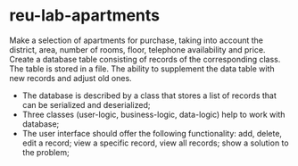 # reu-lab-apartments
Make a selection of apartments for purchase, taking into account the district, area, number of rooms, floor, telephone availability and price.
Create a database table consisting of records of the corresponding class. The table is stored in a file. The ability to supplement the data table with new records and adjust old ones.

- The database is described by a class that stores a list of records that can be serialized and deserialized;
- Three classes (user-logic, business-logic, data-logic) help to work with database;
- The user interface should offer the following functionality: add, delete, edit a record; view a specific record, view all records; show a solution to the problem;
